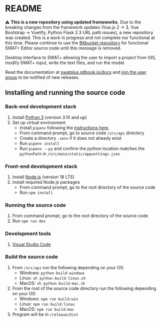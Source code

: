 # README #

:warning: **This is a new repository using updated frameworks.** Due to the breaking changes from the framework updates (Vue.js 2 -> 3, Vue Bootstrap -> Vuetify, Python Flask 2.3 URL path issues), a new repository was created. This is a work in progress and not complete nor functional at this time. Please continue to use the [Bitbucket repository](https://bitbucket.org/swatplus/swatplus.editor) for functional SWAT+ Editor source code until this message is removed.

Desktop interface to SWAT+ allowing the user to import a project from GIS, modify SWAT+ input, write the text files, and run the model.

Read the documentation at [swatplus.gitbook.io/docs](https://swatplus.gitbook.io/docs) and [join the user group](https://groups.google.com/g/swatplus-editor) to be notified of new releases.

## Installing and running the source code ##

### Back-end development stack ###

1. Install [Python 3](https://www.python.org/) (version 3.10 and up)
2. Set up virtual environment
    * Install `pipenv` following the [instructions here](https://pipenv.pypa.io/en/latest/installation/#installing-pipenv).
    * From command prompt, go to source code `/src/api` directory
	* Create a directory `.venv` if it does not already exist
	* Run `pipenv install`
	* Run `pipenv --py` and confirm the python location matches the `pythonPath` in `/src/main/static/appsettings.json`

### Front-end development stack ###

1. Install [Node.js](https://nodejs.org/en/) (version 18 LTS)
2. Install required Node.js packages
    * From command prompt, go to the root directory of the source code
    * Run `npm install`

### Running the source code ###

1. From command prompt, go to the root directory of the source code
2. Run `npm run dev`

### Development tools ###

1. [Visual Studio Code](https://code.visualstudio.com/)

### Build the source code ###

1. From `/src/api` run the following depending on your OS:
	* Windows: `python-build-windows`
	* Linux: `sh python-build-linux.sh`
	* MacOS: `sh python-build-mac.sh`
2. From the root of the source code directory run the following depending on your OS:
	* Windows: `npm run build:win`
	* Linux: `npm run build:linux`
	* MacOS: `npm run build:mac`
3. Program will be in `/release/dist`
